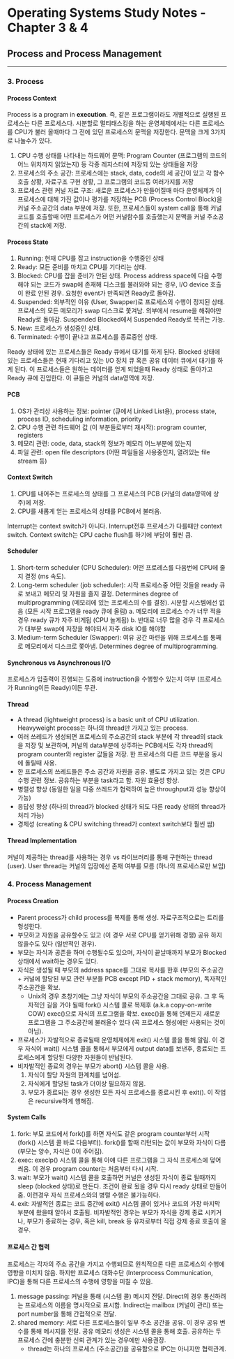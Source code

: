 # Operating Systems Study Notes - Chapter 3 & 4
## Process and Process Management
<hr>

### 3. Process

#### Process Context
Process is a program in **execution**. 즉, 같은 프로그램이라도 개별적으로 실행된 프로세스는 다른 프로세스다. 시분할로 멀티태스킹을 하는 운영체제에서는 다른 프로세스를 CPU가 불러 올때마다 그 전에 있던 프로세스의 문맥을 저장한다. 문맥을 크게 3가지로 나눌수가 있다.

1. CPU 수행 상태를 나타내는 하드웨어 문맥: Program Counter (프로그램의 코드의 어느 위치까지 읽었는지) 등 각종 레지스터에 저장되 있는 상태들을 저장
2. 프로세스의 주소 공간: 프로세스에는 stack, data, code의 세 공간이 있고 각 함수 호출 상황, 자료구조 구현 상황, 그 프로그램의 코드등 여러가지를 저장
3. 프로세스 관련 커널 자료 구조: 새로운 프로세스가 만들어질때 마다 운영체제가 이 프로세스에 대해 가진 값이나 평가를 저장하는 PCB (Process Control Block)을 커널 주소공간의 data 부분에 저장. 또한, 프로세스들이 system call을 통해 커널코드를 호출할때 어떤 프로세스가 어떤 커널함수를 호출했는지 문맥을 커널 주소공간의 stack에 저장.

#### Process State

1. Running: 현재 CPU를 잡고 instruction을 수행중인 상태
2. Ready: 모든 준비를 마치고 CPU를 기다리는 상태.
3. Blocked: CPU를 잡을 준비가 안된 상태. Process address space에 다음 수행해야 되는 코드가 swap에 존재해 디스크를 불러와야 되는 경우, I/O device 호출이 완료 안된 경우. 요청한 event가 만족되면 Ready로 돌아감.
4. Suspended: 외부적인 이유 (User, Swapper)로 프로세스의 수행이 정지된 상태. 프로세스의 모든 메모리가 swap 디스크로 쫓겨남. 외부에서 resume을 해줘야만 Ready로 돌아감. Suspended Blocked에서 Suspended Ready로 복귀는 가능.
5. New: 프로세스가 생성중인 상태.
6. Terminated: 수행이 끝나고 프로세스를 종료중인 상태.

Ready 상태에 있는 프로세스들은 Ready 큐에서 대기를 하게 된다. Blocked 상태에 있는 프로세스들은 현재 기다리고 있는 I/O 장치 큐 혹은 공유 데이터 큐에서 대기를 하게 된다. 이 프로세스들은 원하는 데이터를 얻게 되었을때 Ready 상태로 돌아가고 Ready 큐에 진입한다. 이 큐들은 커널의 data영역에 저장.

#### PCB

1. OS가 관리상 사용하는 정보: pointer (큐에서 Linked List용), process state, process ID, scheduling information, priority
2. CPU 수행 관련 하드웨어 값 (이 부분들로부터 재시작): program counter, registers
3. 메모리 관련: code, data, stack의 정보가 메모리 어느부분에 있는지
4. 파일 관련: open file descriptors (어떤 파일들을 사용중인지, 열려있는 file stream 등)

#### Context Switch

1. CPU를 내어주는 프로세스의 상태를 그 프로세스의 PCB (커널의 data영역에 상주)에 저장.
2. CPU를 새롭게 얻는 프로세스의 상태를 PCB에서 불러옴.

Interrupt는 context switch가 아니다. Interrupt전후 프로세스가 다를때만 context switch. Context switch는 CPU cache flush를 하기에 부담이 훨씬 큼.

#### Scheduler

1. Short-term scheduler (CPU Scheduler): 어떤 프로레스를 다음번에 CPU에 줄지 결정 (ms 속도).
2. Long-term scheduler (job scheduler): 시작 프로세스중 어떤 것들을 ready 큐로 보내고 메모리 및 자원을 줄지 결정. Determines degree of multiprogramming (메모리에 있는 프로세스의 수를 결정). 시분할 시스템에선 없음 (모든 시작 프로그램을 ready 큐에 올림)
    a. 메모리에 프로세스 수가 너무 적을경우 ready 큐가 자주 비게됨 (CPU 놀게됨)
    b. 반대로 너무 많을 경우 각 프로세스가 대부분 swap에 저장을 해야되서 자주 disk IO를 해야함
3. Medium-term Scheduler (Swapper): 여유 공간 마련을 위해 프로세스를 통째로 메모리에서 디스크로 쫓아냄. Determines degree of multiprogramming.

#### Synchronous vs Asynchronous I/O

프로세스가 입출력이 진행되는 도중에 instruction을 수행할수 있는지 여부 (프로세스가 Running이든 Ready)이든 무관.

#### Thread

- A thread (lightweight process) is a basic unit of CPU utilization. Heavyweight process는 하나의 thread만 가지고 있는 process.
- 여러 쓰레드가 생성되면 프로세스의 주소공간의 stack 부분에 각 thread의 stack을 저장 및 보관하며, 커널의 data부분에 상주하는 PCB에서도 각자 thread의 program counter와 register 값들을 저장. 한 프로세스의 다른 코드 부분을 동시에 돌릴때 사용.
- 한 프로세스의 쓰레드들은 주소 공간과 자원을 공유. 별도로 가지고 있는 것은 CPU 수행 관련 정보. 공유하는 부분을 task라고 함. 자원 효율성 향상.
- 병렬성 향상 (동일한 일을 다중 쓰레드가 협력하여 높은 throughput과 성능 향상이 가능)
- 응답성 향상 (하나의 thread가 blocked 상태가 되도 다른 ready 상태의 thread가 처리 가능)
- 경제성 (creating & CPU switching thread가 context switch보다 훨씬 쌈)

#### Thread Implementation

커널이 제공하는 thread를 사용하는 경우 vs 라이브러리를 통해 구현하는 thread (user). User thread는 커널의 입장에선 존재 여부를 모름 (하나의 프로세스로만 보임)

### 4. Process Management

#### Process Creation

- Parent process가 child process를 복제를 통해 생성. 자료구조적으로는 트리를 형성한다.
- 부모하고 자원을 공유할수도 있고 (이 경우 서로 CPU를 얻기위해 경쟁) 공유 하지 않을수도 있다 (일반적인 경우).
- 부모는 자식과 공존을 하며 수행될수도 있으며, 자식이 끝날때까지 부모가 Blocked 상태에서 wait하는 경우도 있다.
- 자식은 생성될 때 부모의 address space를 그대로 복사를 한후 (부모의 주소공간 + 커널에 할당된 부모 관련 부분들 PCB except PID + stack memory), 독자적인 주소공간을 확보.
    - Unix의 경우 초창기에는 그냥 자식이 부모의 주소공간을 그대로 공유. 그 후 독자적인 길을 가야 될때 fork() 시스템 콜로 복제후 (a.k.a copy-on-write COW) exec()으로 자식의 프로그램을 확보. exec()을 통해 언제든지 새로운 프로그램을 그 주소공간에 불러올수 있다 (꼭 프로세스 형성에만 사용되는 것이 아님).
- 프로세스가 자발적으로 종료될때 운영체제에게 exit() 시스템 콜을 통해 알림. 이 경우 자식이 wait() 시스템 콜을 통해서 부모에게 output data를 보낸후, 종료되는 프로세스에게 할당된 다양한 자원들이 반납된다.
- 비자발적인 종료의 경우는 부모가 abort() 시스템 콜을 사용.
    1. 자식이 할당 자원의 한계치를 넘어섬.
    2. 자식에게 할당된 task가 더이상 필요하지 않음.
    3. 부모가 종료되는 경우 생성한 모든 자식 프로세스를 종료시킨 후 exit(). 이 작업은 recursive하게 행해짐.

#### System Calls

1. fork: 부모 코드에서 fork()를 하면 자식도 같은 program counter부터 시작 (fork() 시스템 콜 바로 다음부터). fork()를 할때 리턴되는 값이 부모와 자식이 다름 (부모는 양수, 자식은 0이 주어짐).
2. exec: execlp() 시스템 콜을 통해 아얘 다른 프로그램을 그 자식 프로세스에 덮어 씌움. 이 경우 program counter는 처음부터 다시 시작.
3. wait: 부모가 wait() 시스템 콜을 호출하면 커널은 생성된 자식이 종료 될때까지 sleep (blocked 상태)로 만든다. 조건이 완료 됬을 경우 다시 ready 상태로 만들어줌. 이런경우 자식 프로세스와의 병렬 수행은 불가능하다.
4. exit: 자발적인 종료는 코드 중간에 exit() 시스템 콜이 있거나 코드의 가장 마지막 부분에 왔을때 알아서 호출됨. 비자발적인 경우는 부모가 자식을 강제 종료 시키거나, 부모가 종료하는 경우, 혹은 kill, break 등 유저로부터 직접 강제 종료 호출이 올경우.

#### 프로세스 간 협력

프로세스는 각자의 주소 공간을 가지고 수행되므로 원칙적으론 다른 프로세스의 수행에 영향을 미치지 않음. 하지만 프로세스 대화수단 (Interprocess Communication, IPC)을 통해 다른 프로세스의 수행에 영향을 미칠 수 있음.
1. message passing: 커널을 통해 (시스템 콜) 메시지 전달. Direct의 경우 통신하려는 프로세스의 이름을 명시적으로 표시함. Indirect는 mailbox (커널이 관리) 또는 port number을 통해 간접적으로 전달.
2. shared memory: 서로 다른 프로세스들이 일부 주소 공간을 공유. 이 경우 공유 변수를 통해 메시지를 전달. 공유 메모리 생성은 시스템 콜을 통해 호출. 공유하는 두 프로세스 간에 충분한 신뢰 관계가 있는 경우에만 사용권장.
    - thread는 하나의 프로세스 (주소공간)을 공유함으로 IPC는 아니지만 협력관계.
